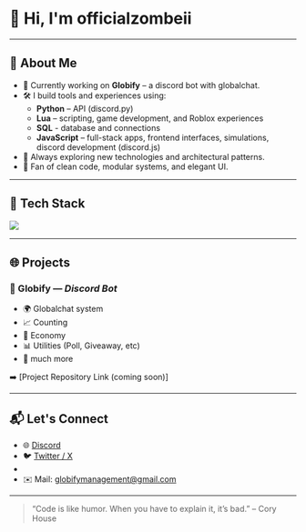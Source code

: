 # 👋 Hi, I'm officialzombeii

---

## 🧠 About Me

- 🔭 Currently working on **Globify** – a discord bot with globalchat.
- 🛠️ I build tools and experiences using:
  - **Python** – API (discord.py)
  - **Lua** – scripting, game development, and Roblox experiences
  - **SQL** - database and connections
  - **JavaScript** – full-stack apps, frontend interfaces, simulations, discord development (discord.js)
- 🧪 Always exploring new technologies and architectural patterns.
- 🧩 Fan of clean code, modular systems, and elegant UI.

---

## 🧰 Tech Stack

<img align="left" src="https://skillicons.dev/icons?i=sqlite,python,discord,lua,js,html,css,nodejs,git,vscode&theme=dark" />

<br clear="left"/>

---

## 🌐 Projects

### 🚧 Globify — *Discord Bot*
- 🌍 Globalchat system
- 📈 Counting
- 💸 Economy
- 📊 Utilities (Poll, Giveaway, etc)
- 📱 much more

➡️ [Project Repository Link (coming soon)]

---

## 📬 Let's Connect

- 🌐 [Discord](https://www.discord.com/users/1170676077325205564)
- 🐦 [Twitter / X](https://twitter.com/globifybot)
- 
- ✉️ Mail: globifymanagement@gmail.com

---

> “Code is like humor. When you have to explain it, it’s bad.” – Cory House

